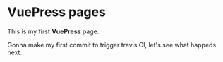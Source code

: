 # VuePress pages

This is my first **VuePress** page.

Gonna make my first commit to trigger travis CI, let's see what happeds next.